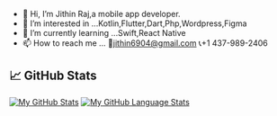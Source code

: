 - 👋 Hi, I’m Jithin Raj,a mobile app developer. 
- 👀 I’m interested in ...Kotlin,Flutter,Dart,Php,Wordpress,Figma
- 🌱 I’m currently learning ...Swift,React Native
- 📫 How to reach me ... 📧jithin6904@gmail.com
                          📞+1 437-989-2406

##  📈 **GitHub Stats**

[![My GitHub Stats](https://github-readme-stats.vercel.app/api/?username=jithinraj0&count_private=true&theme=tokyonight&showicons=true)]()
[![My GitHub Language Stats](https://github-readme-stats.vercel.app/api/top-langs/?username=jithinraj0&langs_count=5&theme=tokyonight)]()


<!---
jithinraj0/jithinraj0 is a ✨ special ✨ repository because its `README.md` (this file) appears on your GitHub profile.
You can click the Preview link to take a look at your changes.
--->
